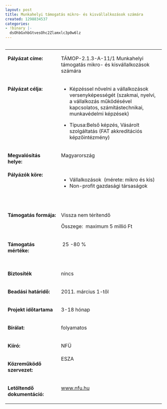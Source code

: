 ```yaml
---
layout: post
title: Munkahelyi támogatás mikro- és kisvállalkozások számára
created: 1298834537
categories:
- !binary |-
  dsOhbGxhbGtvesOhc2Zlamxlc3p0w6lz
---
```

<table align="left" border="0" cellpadding="0" cellspacing="0"><tbody><tr valign="top" align="left"><td valign="top" width="187"><p><strong>Pályázat címe:</strong></p></td><td valign="top" width="428"><p>TÁMOP-2.1.3-A-11/1 Munkahelyi támogatás mikro- és kisvállalkozások számára</p></td></tr><tr valign="top" align="left"><td valign="top" width="187"><p><strong>Pályázat célja:</strong></p></td><td valign="top" width="428"><ul><li>Képzéssel növelni a vállalkozások versenyképességét (szakmai, nyelvi, a vállalkozás működésével kapcsolatos, számítástechnikai, munkavédelmi képzések)</li></ul><ul><li>Típusa:Belső képzés,&nbsp;Vásárolt szolgáltatás (FAT akkreditációs képzőintézmény)</li></ul></td></tr><tr valign="top" align="left"><td valign="top" width="187"><p><strong>Megvalósítás helye:&nbsp;</strong></p></td><td valign="top" width="428"><p>Magyarország</p></td></tr><tr valign="top" align="left"><td valign="top" width="187"><strong>Pályázók köre:&nbsp;</strong></td><td valign="top" width="428"><ul><li>Vállalkozások&nbsp; (mérete: mikro és kis)</li><li>Non-profit gazdasági társaságok</li></ul><p>&nbsp;</p></td></tr><tr valign="top" align="left"><td valign="top" width="187"><p><strong>Támogatás formája:</strong></p></td><td valign="top" width="428"><p>Vissza nem térítendő</p><p>Összege:&nbsp; maximum 5 millió Ft</p></td></tr><tr valign="top" align="left"><td valign="top" width="187"><p><strong>Támogatás mértéke:</strong></p></td><td valign="top" width="428"><p>&nbsp;25 -80 %</p><p>&nbsp;</p></td></tr><tr valign="top" align="left"><td valign="top" width="187"><p><strong>Biztosíték</strong></p></td><td valign="top" width="428"><p>nincs</p></td></tr><tr valign="top" align="left"><td valign="top" width="187"><p><strong>Beadási határidő:</strong></p></td><td valign="top" width="428"><p>2011. március 1-től</p></td></tr><tr valign="top" align="left"><td valign="top" width="187"><p><strong>Projekt időtartama</strong></p></td><td valign="top" width="428"><p>3-18 hónap</p></td></tr><tr valign="top" align="left"><td valign="top" width="187"><p><strong>Bírálat:</strong></p></td><td valign="top" width="428"><p>folyamatos</p></td></tr><tr valign="top" align="left"><td valign="top" width="187"><p><strong>Kiíró:</strong></p></td><td valign="top" width="428"><p>NFÜ</p></td></tr><tr valign="top" align="left"><td valign="top" width="187"><p><strong>Közreműködő szervezet:</strong></p></td><td valign="top" width="428">ESZA</td></tr><tr valign="top" align="left"><td valign="top" width="187"><p><strong>Letöltendő dokumentáció:</strong></p></td><td valign="top" width="428"><p><a href="http://www.nfu.hu/">www.nfu.hu</a></p></td></tr></tbody></table><p>&nbsp;</p><p>&nbsp;</p><p>&nbsp;</p>

